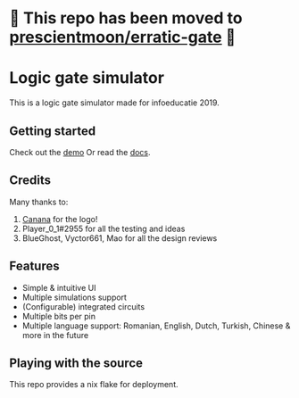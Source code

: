 # 🚧 This repo has been moved to [prescientmoon/erratic-gate](https://github.com/prescientmoon/erratic-gate) 🚧
# Logic gate simulator

This is a logic gate simulator made for infoeducatie 2019.

## Getting started

Check out the [demo](https://mateiadrielrafael.github.io/erratic-gate/)
Or read the [docs](./docs/main.md).

## Credits

Many thanks to:

1. [Canana](http://canana.xyz/) for the logo!
2. Player_0_1#2955 for all the testing and ideas
3. BlueGhost, Vyctor661, Mao for all the design reviews

## Features

-   Simple & intuitive UI
-   Multiple simulations support
-   (Configurable) integrated circuits
-   Multiple bits per pin
-   Multiple language support: Romanian, English, Dutch, Turkish, Chinese & more in the future

## Playing with the source

This repo provides a nix flake for deployment.
